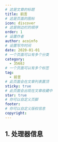 ```yaml
---
# 这是文章的标题
title: 前言
# 这是页面的图标
icon: discover
# 这是侧边栏的顺序
order: 1
# 设置作者
author: acoinfo
# 设置写作时间
date: 2020-01-01
# 一个页面可以有多个分类
category:
  - 3568J
# 一个页面可以有多个标签
tag:
  - 前言
# 此页面会在文章列表置顶
sticky: true
# 此页面会出现在文章收藏中
star: true
# 你可以自定义页脚
footer: 
# 你可以自定义版权信息
copyright: 
---
```


## 1. 处理器信息
